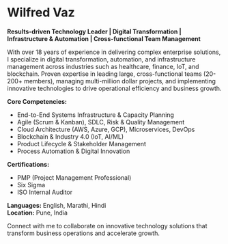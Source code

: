 # Wilfred Vaz

**Results-driven Technology Leader | Digital Transformation | Infrastructure & Automation | Cross-functional Team Management**

With over 18 years of experience in delivering complex enterprise solutions, I specialize in digital transformation, automation, and infrastructure management across industries such as healthcare, finance, IoT, and blockchain. Proven expertise in leading large, cross-functional teams (20-200+ members), managing multi-million dollar projects, and implementing innovative technologies to drive operational efficiency and business growth.

**Core Competencies:**
- End-to-End Systems Infrastructure & Capacity Planning
- Agile (Scrum & Kanban), SDLC, Risk & Quality Management
- Cloud Architecture (AWS, Azure, GCP), Microservices, DevOps
- Blockchain & Industry 4.0 (IoT, AI/ML)
- Product Lifecycle & Stakeholder Management
- Process Automation & Digital Innovation

**Certifications:**
- PMP (Project Management Professional)
- Six Sigma
- ISO Internal Auditor

**Languages:** English, Marathi, Hindi  
**Location:** Pune, India

Connect with me to collaborate on innovative technology solutions that transform business operations and accelerate growth.
